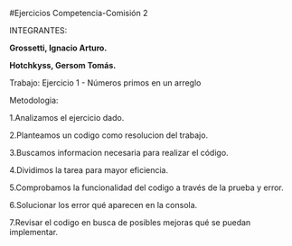 #Ejercicios Competencia-Comisión 2

INTEGRANTES:

**Grossetti, Ignacio Arturo.**

**Hotchkyss, Gersom Tomás.**

Trabajo: Ejercicio 1 - Números primos en un arreglo

Metodologia:

1.Analizamos el ejercicio dado.

2.Planteamos un codigo como resolucion del trabajo.

3.Buscamos informacion necesaria para realizar el código.

4.Dividimos la tarea para mayor eficiencia.

5.Comprobamos la funcionalidad del codigo a través de la prueba y error.

6.Solucionar los error qué aparecen en la consola.

7.Revisar el codigo en busca de posibles mejoras qué se puedan implementar.

